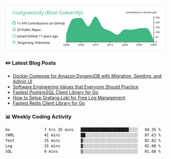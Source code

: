 ![profile-details](profile-summary-card-output/vue/0-profile-details.svg)

### :pencil2: Latest Blog Posts
<!-- BLOG-POST-LIST:START -->
- [Docker Compose for Amazon DynamoDB with Migration, Seeding, and Admin UI](https://medium.com/geekculture/docker-compose-for-amazon-dynamodb-with-migration-seeding-and-admin-ui-db11a348cc6a?source=rss-5763b0f1aba6------2)
- [Software Engineering Values that Everyone Should Practice](https://levelup.gitconnected.com/software-engineering-values-that-everyone-should-practice-c980d00cd103?source=rss-5763b0f1aba6------2)
- [Fastest PostgreSQL Client Library for Go](https://levelup.gitconnected.com/fastest-postgresql-client-library-for-go-579fa97909fb?source=rss-5763b0f1aba6------2)
- [How to Setup Grafana Loki for Free Log Management](https://levelup.gitconnected.com/how-to-setup-grafana-loki-for-free-log-management-ceb60558503c?source=rss-5763b0f1aba6------2)
- [Fastest Redis Client Library for Go](https://levelup.gitconnected.com/fastest-redis-client-library-for-go-7993f618f5ab?source=rss-5763b0f1aba6------2)
<!-- BLOG-POST-LIST:END -->

### 📊 Weekly Coding Activity
<!--START_SECTION:waka-->

```txt
Go               7 hrs 35 mins   █████████████████████░░░░   84.35 %
YAML             41 mins         ██░░░░░░░░░░░░░░░░░░░░░░░   07.63 %
Text             15 mins         ▓░░░░░░░░░░░░░░░░░░░░░░░░   02.82 %
Log              15 mins         ▓░░░░░░░░░░░░░░░░░░░░░░░░   02.80 %
SQL              9 mins          ▒░░░░░░░░░░░░░░░░░░░░░░░░   01.68 %
```

<!--END_SECTION:waka-->
